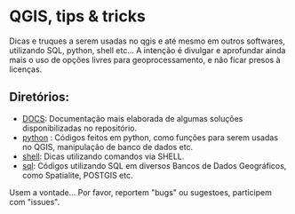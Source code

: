 # QGIS, tips & tricks
Dicas e truques a serem usadas no qgis e até mesmo em outros softwares, utilizando SQL, python, shell etc...
A intenção é divulgar e aprofundar ainda mais o uso de opções livres para geoprocessamento, e não ficar presos à licenças.

## Diretórios:

* [DOCS](https://github.com/kylefelipe/qgis-tips-tricks/tree/master/docs): Documentação mais elaborada de algumas soluções disponibilizadas no repositório.
* [python](https://github.com/kylefelipe/qgis-tips-tricks/tree/master/python) : Códigos feitos em python, como funções para serem usadas no QGIS, manipulação de banco de dados etc.
* [shell](https://github.com/kylefelipe/qgis-tips-tricks/tree/master/shell): Dicas utilizando comandos via SHELL.
* [sql](https://github.com/kylefelipe/qgis-tips-tricks/tree/master/sql): Códigos utilizando SQL em diversos Bancos de Dados Geográficos, como Spatialite, POSTGIS etc.

Usem a vontade...
Por favor, reportem "bugs" ou sugestoes, participem com "issues".
